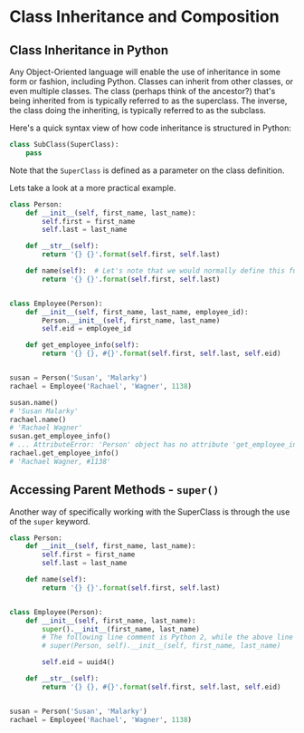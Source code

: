 # Class Inheritance and Composition

## Class Inheritance in Python
Any Object-Oriented language will enable the use of inheritance in some form or fashion, including Python. Classes can inherit from other classes, or even multiple classes. The class (perhaps think of the ancestor?) that's being inherited from is typically referred to as the superclass. The inverse, the class doing the inheriting, is typically referred to as the subclass.

Here's a quick syntax view of how code inheritance is structured in Python:
```python
class SubClass(SuperClass):
    pass
```
Note that the `SuperClass` is defined as a parameter on the class definition.

Lets take a look at a more practical example.
```python
class Person:
    def __init__(self, first_name, last_name):
        self.first = first_name
        self.last = last_name

    def __str__(self):
        return '{} {}'.format(self.first, self.last)

    def name(self):  # Let's note that we would normally define this functionality as a magic method on the class... as in __str__ above.
        return '{} {}'.format(self.first, self.last)


class Employee(Person):
    def __init__(self, first_name, last_name, employee_id):
        Person.__init__(self, first_name, last_name)
        self.eid = employee_id

    def get_employee_info(self):
        return '{} {}, #{}'.format(self.first, self.last, self.eid)


susan = Person('Susan', 'Malarky')
rachael = Employee('Rachael', 'Wagner', 1138)

susan.name()
# 'Susan Malarky'
rachael.name()
# 'Rachael Wagner'
susan.get_employee_info()
# ... AttributeError: 'Person' object has no attribute 'get_employee_info'...
rachael.get_employee_info()
# 'Rachael Wagner, #1138'
```

## Accessing Parent Methods - `super()`
Another way of specifically working with the SuperClass is through the use of the `super` keyword.
```python
class Person:
    def __init__(self, first_name, last_name):
        self.first = first_name
        self.last = last_name

    def name(self):
        return '{} {}'.format(self.first, self.last)


class Employee(Person):
    def __init__(self, first_name, last_name):
        super().__init__(first_name, last_name)
        # The following line comment is Python 2, while the above line including the super class is a Python 3 only syntax.
        # super(Person, self).__init__(self, first_name, last_name)

        self.eid = uuid4()

    def __str__(self):
        return '{} {}, #{}'.format(self.first, self.last, self.eid)


susan = Person('Susan', 'Malarky')
rachael = Employee('Rachael', 'Wagner', 1138)
```